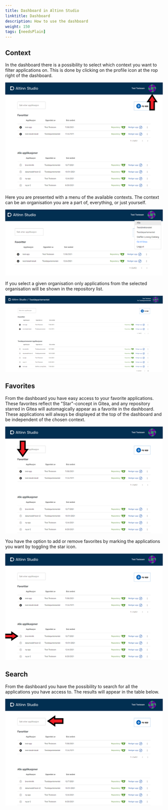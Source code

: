 ```yaml
---
title: Dashboard in Altinn Studio
linktitle: Dashboard
description: How to use the dashboard
weight: 150
tags: [needsPlain]
---
```


## Context

In the dashboard there is a possibility to select which context you want to filter applications on. This is done by clicking on the profile icon at the rop right of the dashboard.

![Profile icon](profile-icon.png "Profile icon")

Here you are presented with a menu of the available contexts. The context can be an organisation you are a part of, everything, or just yourself.

![Context menu](profile-menu.png "Context menu")

If you select a given organisation only applications from the selected organisation will be shown in the repository list.

![Chosen context](context-chosen.png "Chosen context")

## Favorites

From the dashboard you have easy access to your favorite applications. These favorites reflect the "Star"-concept in Gitea, and any repository starred in Gitea will automagically appear as a favorite in the dashboard.
These applications will always be displayed at the top of the dashboard and be independent of the chosen context.

![Favorites in dashboard](favs.png "Favorites in dashboard")

You have the option to add or remove favorites by marking the applications you want by toggling the star icon.

![Mark as favorite](make-fav.png "Mark as favorite")

## Search

From the dashboard you have the possibility to search for all the applications you have access to. The results will appear in the table below.

![Search](search.png "Search")
